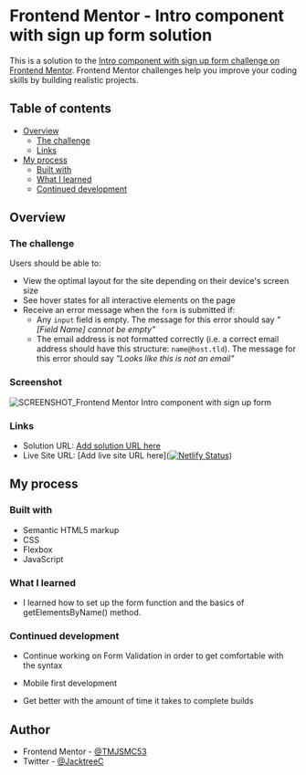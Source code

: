 # Frontend Mentor - Intro component with sign up form solution

This is a solution to the [Intro component with sign up form challenge on Frontend Mentor](https://www.frontendmentor.io/challenges/intro-component-with-signup-form-5cf91bd49edda32581d28fd1). Frontend Mentor challenges help you improve your coding skills by building realistic projects.

## Table of contents

- [Overview](#overview)
  - [The challenge](#the-challenge)
  - [Links](#links)
- [My process](#my-process)
  - [Built with](#built-with)
  - [What I learned](#what-i-learned)
  - [Continued development](#continued-development)

## Overview

### The challenge

Users should be able to:

- View the optimal layout for the site depending on their device's screen size
- See hover states for all interactive elements on the page
- Receive an error message when the `form` is submitted if:
  - Any `input` field is empty. The message for this error should say _"[Field Name] cannot be empty"_
  - The email address is not formatted correctly (i.e. a correct email address should have this structure: `name@host.tld`). The message for this error should say _"Looks like this is not an email"_

### Screenshot

![SCREENSHOT_Frontend Mentor Intro component with sign up form](./screenshot.jpg)

### Links

- Solution URL: [Add solution URL here](https://your-solution-url.com)
- Live Site URL: [Add live site URL here]([![Netlify Status](https://api.netlify.com/api/v1/badges/4674f3bc-f71f-4354-9c10-f4dd428fbfe2/deploy-status)](https://app.netlify.com/sites/form-validation-signup/deploys))

## My process

### Built with

- Semantic HTML5 markup
- CSS
- Flexbox
- JavaScript

### What I learned

- I learned how to set up the form function and the basics of getElementsByName() method.

### Continued development

- Continue working on Form Validation in order to get comfortable with the syntax

- Mobile first development

- Get better with the amount of time it takes to complete builds

## Author

- Frontend Mentor - [@TMJSMC53](https://www.frontendmentor.io/profile/TMJSMC53)
- Twitter - [@JacktreeC](https://twitter.com/JacktreeC)
